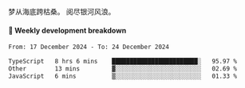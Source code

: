 梦从海底跨枯桑。
阅尽银河风浪。


#### 📝 Weekly development breakdown

<!--START_SECTION:waka-->

```txt
From: 17 December 2024 - To: 24 December 2024

TypeScript   8 hrs 6 mins    ████████████████████████░   95.97 %
Other        13 mins         ▓░░░░░░░░░░░░░░░░░░░░░░░░   02.69 %
JavaScript   6 mins          ▒░░░░░░░░░░░░░░░░░░░░░░░░   01.33 %
```

<!--END_SECTION:waka-->



